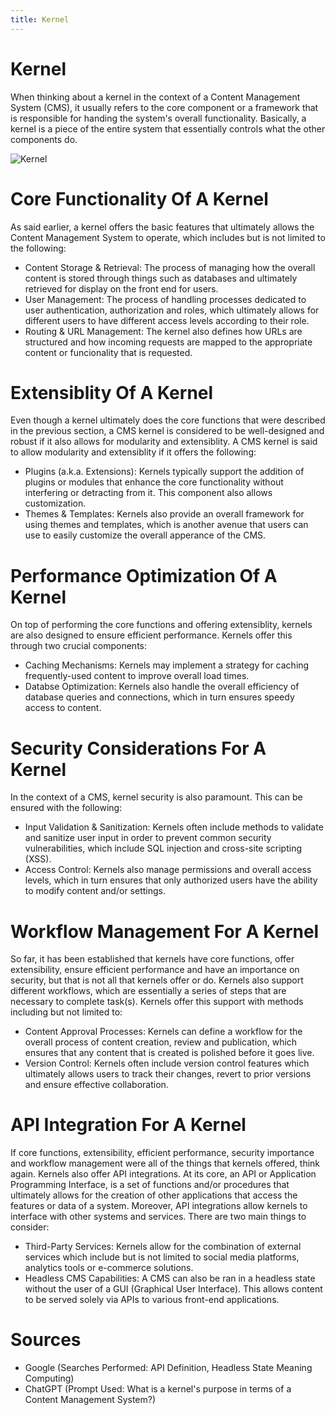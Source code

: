 ```yaml
---
title: Kernel
---
```


# Kernel
When thinking about a kernel in the context of a Content Management System (CMS), it usually refers to the core component or a framework that is responsible for handing the system's overall functionality.
Basically, a kernel is a piece of the entire system that essentially controls what the other components do.

![Kernel](https://github.com/swk5-njit/IS373/blob/main/graphics/Kernel_Layout.svg)

# Core Functionality Of A Kernel
As said earlier, a kernel offers the basic features that ultimately allows the Content Management System to operate, which includes but is not limited to the following:
- Content Storage & Retrieval: The process of managing how the overall content is stored through things such as databases and ultimately retrieved for display on the front end for users.
- User Management: The process of handling processes dedicated to user authentication, authorization and roles, which ultimately allows for different users to have different access levels according to their role.
- Routing & URL Management: The kernel also defines how URLs are structured and how incoming requests are mapped to the appropriate content or funcionality that is requested.

# Extensiblity Of A Kernel
Even though a kernel ultimately does the core functions that were described in the previous section, a CMS kernel is considered to be well-designed and robust if it also allows for modularity and extensiblity.
A CMS kernel is said to allow modularity and extensiblity if it offers the following:
- Plugins (a.k.a. Extensions): Kernels typically support the addition of plugins or modules that enhance the core functionality without interfering or detracting from it. This component also allows customization.
- Themes & Templates: Kernels also provide an overall framework for using themes and templates, which is another avenue that users can use to easily customize the overall apperance of the CMS.

# Performance Optimization Of A Kernel
On top of performing the core functions and offering extensiblity, kernels are also designed to ensure efficient performance. Kernels offer this through two crucial components:
- Caching Mechanisms: Kernels may implement a strategy for caching frequently-used content to improve overall load times.
- Databse Optimization: Kernels also handle the overall efficiency of database queries and connections, which in turn ensures speedy access to content.

# Security Considerations For A Kernel
In the context of a CMS, kernel security is also paramount. This can be ensured with the following:
- Input Validation & Sanitization: Kernels often include methods to validate and sanitize user input in order to prevent common security vulnerabilities, which include SQL injection and cross-site scripting (XSS).
- Access Control: Kernels also manage permissions and overall access levels, which in turn ensures that only authorized users have the ability to modify content and/or settings.

# Workflow Management For A Kernel
So far, it has been established that kernels have core functions, offer extensibility, ensure efficient performance and have an importance on security, but that is not all that kernels offer or do.
Kernels also support different workflows, which are essentially a series of steps that are necessary to complete task(s). Kernels offer this support with methods including but not limited to:
- Content Approval Processes: Kernels can define a workflow for the overall process of content creation, review and publication, which ensures that any content that is created is polished before it goes live.
- Version Control: Kernels often include version control features which ultimately allows users to track their changes, revert to prior versions and ensure effective collaboration.

# API Integration For A Kernel
If core functions, extensibility, efficient performance, security importance and workflow management were all of the things that kernels offered, think again. Kernels also offer API integrations.
At its core, an API or Application Programming Interface, is a set of functions and/or procedures that ultimately allows for the creation of other applications that access the features or data of a system.
Moreover, API integrations allow kernels to interface with other systems and services. There are two main things to consider:
- Third-Party Services: Kernels allow for the combination of external services which include but is not limited to social media platforms, analytics tools or e-commerce solutions.
- Headless CMS Capabilities: A CMS can also be ran in a headless state without the user of a GUI (Graphical User Interface). This allows content to be served solely via APIs to various front-end applications.

# Sources
- Google (Searches Performed: API Definition, Headless State Meaning Computing)
- ChatGPT (Prompt Used: What is a kernel's purpose in terms of a Content Management System?)